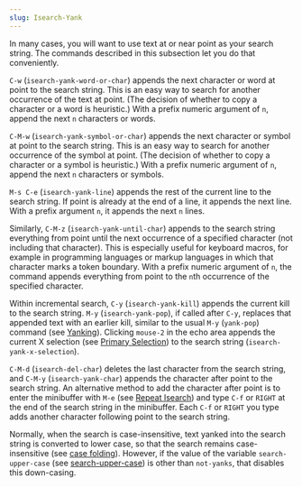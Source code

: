 ```yaml
---
slug: Isearch-Yank
---
```


In many cases, you will want to use text at or near point as your search string. The commands described in this subsection let you do that conveniently.

`C-w` (`isearch-yank-word-or-char`) appends the next character or word at point to the search string. This is an easy way to search for another occurrence of the text at point. (The decision of whether to copy a character or a word is heuristic.) With a prefix numeric argument of `n`, append the next `n` characters or words.

`C-M-w` (`isearch-yank-symbol-or-char`) appends the next character or symbol at point to the search string. This is an easy way to search for another occurrence of the symbol at point. (The decision of whether to copy a character or a symbol is heuristic.) With a prefix numeric argument of `n`, append the next `n` characters or symbols.

`M-s C-e` (`isearch-yank-line`) appends the rest of the current line to the search string. If point is already at the end of a line, it appends the next line. With a prefix argument `n`, it appends the next `n` lines.

Similarly, `C-M-z` (`isearch-yank-until-char`) appends to the search string everything from point until the next occurrence of a specified character (not including that character). This is especially useful for keyboard macros, for example in programming languages or markup languages in which that character marks a token boundary. With a prefix numeric argument of `n`, the command appends everything from point to the `n`th occurrence of the specified character.

Within incremental search, `C-y` (`isearch-yank-kill`) appends the current kill to the search string. `M-y` (`isearch-yank-pop`), if called after `C-y`, replaces that appended text with an earlier kill, similar to the usual `M-y` (`yank-pop`) command (see [Yanking](/docs/emacs/Yanking)). Clicking `mouse-2` in the echo area appends the current X selection (see [Primary Selection](/docs/emacs/Primary-Selection)) to the search string (`isearch-yank-x-selection`).

`C-M-d` (`isearch-del-char`) deletes the last character from the search string, and `C-M-y` (`isearch-yank-char`) appends the character after point to the search string. An alternative method to add the character after point is to enter the minibuffer with `M-e` (see [Repeat Isearch](/docs/emacs/Repeat-Isearch)) and type `C-f` or `RIGHT` at the end of the search string in the minibuffer. Each `C-f` or `RIGHT` you type adds another character following point to the search string.

Normally, when the search is case-insensitive, text yanked into the search string is converted to lower case, so that the search remains case-insensitive (see [case folding](/docs/emacs/Lax-Search)). However, if the value of the variable `search-upper-case` (see [search-upper-case](/docs/emacs/Lax-Search)) is other than `not-yanks`, that disables this down-casing.

